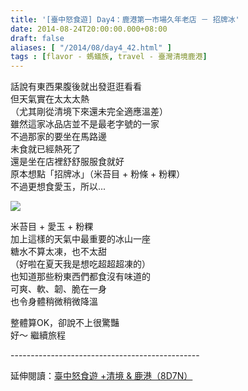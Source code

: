 ```yaml
---
title: '[臺中怒食遊] Day4：鹿港第一市場久年老店 － 招牌冰'
date: 2014-08-24T20:00:00.000+08:00
draft: false
aliases: [ "/2014/08/day4_42.html" ]
tags : [flavor - 螞蟻族, travel - 臺灣清境鹿港]
---
```


話說有東西果腹後就出發逛逛看看  
但天氣實在太太太熱  
（尤其剛從清境下來還未完全適應溫差）  
雖然這家冰品店並不是最老字號的一家  
不過那家的要坐在馬路邊  
未食就已經熱死了  
還是坐在店裡舒舒服服食就好  
原本想點「招牌冰」（米苔目 + 粉條 + 粉粿）  
不過更想食愛玉，所以...  

![](/images/taichung4e.jpg)

米苔目 + 愛玉 + 粉粿  
加上這樣的天氣中最重要的冰山一座  
糖水不算太凍，也不太甜  
（好啦在夏天我是想吃超超超凍的）  
也知道那些粉東西們都食沒有味道的  
可爽、軟、韌、脆在一身  
也令身體稍微稍微降溫  
  
整體算OK，卻說不上很驚豔  
好～ 繼續旅程  
  
\-----------------------------------------------  
  
延伸閱讀：[臺中怒食遊 +清境 & 鹿港（8D7N）](https://hidie.net/taichung8d7n/)
